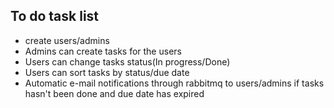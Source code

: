 ## To do task list
- create users/admins
- Admins can create tasks for the users
- Users can change tasks status(In progress/Done)
- Users can sort tasks by status/due date
- Automatic e-mail notifications through rabbitmq to users/admins if tasks hasn't been done and due date has expired
